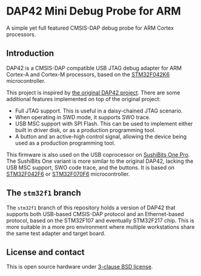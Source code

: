 # DAP42 Mini Debug Probe for ARM

A simple yet full featured CMSIS-DAP debug probe for ARM Cortex processors.

## Introduction

DAP42 is a CMSIS-DAP compatible USB JTAG debug adapter for ARM Cortex-A and
Cortex-M processors, based on the [STM32F042K6][42K] microcontroller.

This project is inspired by [the original DAP42 project][DAP42]. There are some
additional features implemented on top of the original project:

*   Full JTAG support. This is useful in a daisy-chained JTAG scenario.
*   When operating in SWD mode, it supports SWO trace.
*   USB MSC support with SPI Flash. This can be used to implement either built
    in driver disk, or as a production programming tool.
*   A button and an active-high control signal, allowing the device being used
    as a production programming tool.

This firmware is also used on the USB coprocessor on [SushiBits One Pro][SBONE].
The SushiBits One variant is more similar to the original DAP42, lacking the USB
MSC support, SWO code trace, and the buttons. It is based on [STM32F042F6][42F]
or [STM32F070F6][70F] microcontroller.

## The `stm32f1` branch

The `stm32f1` branch of this repository holds a version of DAP42 that supports
both USB-based CMSIS-DAP protocol and an Ethernet-based protocol, based on the
STM32F107 and eventually STM32F217 chip. This is more suitable in a more pro
environment where multiple workstations share the same test adapter and target
board.

## License and contact

This is open source hardware under [3-clause BSD license][3BSDL].

[42K]:   http://www.st.com/en/microcontrollers/stm32f042k6.html
[DAP42]: https://github.com/devanlai/dap42
[SBONE]: https://github.com/SushiBits/SushiBitsOne
[42F]:   http://www.st.com/en/microcontrollers/stm32f042f6.html
[70F]:   http://www.st.com/en/microcontrollers/stm32f070f6.html
[3BSDL]: LICENSE.md
